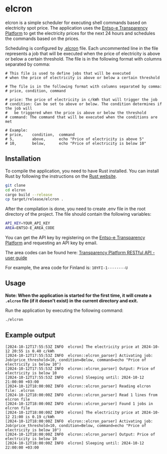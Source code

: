 # elcron

elcron is a simple scheduler for executing shell commands based on electricity spot price. The application uses the [Entso-e Transparency Platform](https://transparency.entsoe.eu/) to get the electricity prices for the next 24 hours and schedules the commands based on the prices.

Scheduling is configured by [.elcron](.elcron) file. 
Each uncommented line in the file represents a job that will be executed when the price of electricity is above or below a certain threshold. The file is in the following format with columns separated by comma:
```
# This file is used to define jobs that will be executed 
# when the price of electricity is above or below a certain threshold

# The file is in the following format with columns separated by comma:
# price, condition, command

# price: The price of electricity in c/kWh that will trigger the job
# condition: Can be set to above or below. The condition determines if the job will 
#   be triggered when the price is above or below the threshold
# command: The command that will be executed when the conditions are met

# Example:
# price,    condition,  command
# 5,        above,      echo "Price of electricity is above 5"
# 10,       below,      echo "Price of electricity is below 10"
```

## Installation

To compile the application, you need to have Rust installed. You can install Rust by following the instructions on the [Rust website](https://www.rust-lang.org/tools/install).
```bash
git clone
cd elcron
cargo build --release
cp target/release/elcron .
```
After the compilation is done, you need to create .env file in the root directory of the project. The file should contain the following variables:
```bash
API_KEY=YOUR_API_KEY
AREA=ENTSO-E_AREA_CODE
```
You can get the API key by registering on the [Entso-e Transparency Platform](https://transparency.entsoe.eu/) and requesting an API key by email. 

The area codes can be found here: [Transparency Platform RESTful API - user guide](https://transparency.entsoe.eu/content/static_content/Static%20content/web%20api/Guide.html#_areas)

For example, the area code for Finland is: `10YFI-1--------U`



## Usage

**Note: When the application is started for the first time, it will create a `.elcron` file (if it doesn't exist) in the current directory and exit.**


Run the application by executing the following command:
```bash
./elcron
```

## Example output
```
[2024-10-12T17:55:53Z INFO  elcron] The electricity price at 2024-10-12 20:55 is 0.40 c/kWh
[2024-10-12T17:55:53Z INFO  elcron::elcron_parser] Activating job: Job(price_threshold=10, condition=Below, command=echo "Price of electricity is below 10")
[2024-10-12T17:55:53Z INFO  elcron::elcron_parser] Output: Price of electricity is below 10
[2024-10-12T17:55:53Z INFO  elcron] Sleeping until: 2024-10-12 21:00:00 +03:00
[2024-10-12T18:00:00Z INFO  elcron::elcron_parser] Reading elcron file: .elcron
[2024-10-12T18:00:00Z INFO  elcron::elcron_parser] Read 1 lines from elcron file
[2024-10-12T18:00:00Z INFO  elcron::elcron_parser] Found 1 jobs in elcron file
[2024-10-12T18:00:00Z INFO  elcron] The electricity price at 2024-10-12 21:00 is 0.19 c/kWh
[2024-10-12T18:00:00Z INFO  elcron::elcron_parser] Activating job: Job(price_threshold=10, condition=Below, command=echo "Price of electricity is below 10")
[2024-10-12T18:00:00Z INFO  elcron::elcron_parser] Output: Price of electricity is below 10
[2024-10-12T18:00:00Z INFO  elcron] Sleeping until: 2024-10-12 22:00:00 +03:00
```
